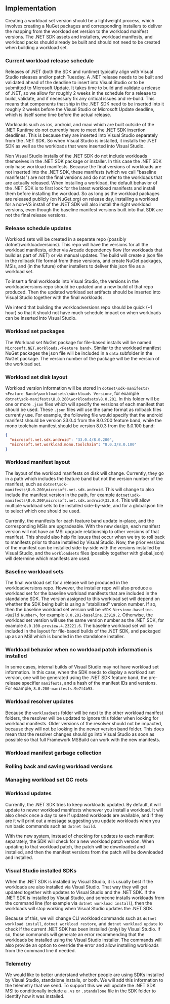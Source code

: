 ## Implementation

Creating a workload set version should be a lightweight process, which involves creating a NuGet packages and corresponding installers to deliver the mapping from the workload set version to the workload manifest versions.  The .NET SDK assets and installers, workload manifests, and workload packs should already be built and should not need to be created when building a workload set.

### Current workload release schedule

Releases of .NET (both the SDK and runtime) typically align with Visual Studio releases and/or patch Tuesday.  A .NET release needs to be built and validated ahead of the deadline to insert into Visual Studio or to be submitted to Microsoft Update.  It takes time to build and validate a release of .NET, so we allow for roughly 2 weeks in the schedule for a release to build, validate, and if necessary fix any critical issues and re-build.  This means that components that ship in the .NET SDK need to be inserted into it roughly 2 weeks before the Visual Studio or Microsoft Update deadline, which is itself some time before the actual release.

Workloads such as ios, android, and maui which are built outside of the .NET Runtime do not currently have to meet the .NET SDK insertion deadlines.  This is because they are inserted into Visual Studio separately from the .NET SDK.  So when Visual Studio is installed, it installs the .NET SDK as well as the workloads that were inserted into Visual Studio.

Non Visual Studio installs of the .NET SDK do not include workloads themselves in the .NET SDK package or installer.  In this case the .NET SDK only hase workload manifests.  Because the final versions of workloads are not inserted into the .NET SDK, these manifests (which we call "baseline manifests") are not the final versions and do not refer to the workloads that are actually released.  When installing a workload, the default behavior of the .NET SDK is to first look for the latest workload manifests and install them before installing the workload.  So as long as the workload packages are released publicly (on NuGet.org) on release day, installing a workload for a non-VS install of the .NET SDK will also install the right workload versions, even though the baseline manifest versions built into that SDK are not the final release versions.

### Release schedule updates

Workload sets will be created in a separate  repo (possibly dotnet/workloadversions).  This repo will have the versions for all the workload manifests, either via Arcade dependency flow (for workloads that build as part of .NET) or via manual updates.  The build will create a json file in the rollback file format from these versions, and create NuGet packages, MSIs, and (in the future) other installers to deliver this json file as a workload set.

To insert a final workloads into Visual Studio, the versions in the workloadversions repo should be updated and a new build of that repo produced.  Then the updated workload set artifacts should be inserted into Visual Studio together with the final workloads.

We intend that building the workloadversions repo should be quick (~1 hour) so that it should not have much schedule impact on when workloads can be inserted into Visual Studio.

### Workload set packages

The Workload set NuGet package for file-based installs will be named `Microsoft.NET.Workloads.<Feature band>`.  Similar to the workload manifest NuGet packages the json file will be included in a `data` subfolder in the NuGet package.  The version number of the package will be the version of the workload set.

### Workload set disk layout

Workload version information will be stored in `dotnet\sdk-manifests\<Feature Band>\workloadsets\<Workloads Version>`, for example `dotnet\sdk-manifests\8.0.200\workloadsets\8.0.201`.   In this folder will be one or more `.json` files which will specify the versions of each manifest that should be used.  These `.json` files will use the same format as rollback files currently use.  For example, the following file would specify that the android manifest should be version 33.0.4 from the 8.0.200 feature band, while the mono toolchain manifest should be version 8.0.3 from the 8.0.100 band:

```json
{
  "microsoft.net.sdk.android": "33.0.4/8.0.200",
  "microsoft.net.workload.mono.toolchain": "8.0.3/8.0.100"
}
```

### Workload manifest layout

The layout of the workload manifests on disk will change.  Currently, they go in a path which includes the feature band but not the version number of the manifest, such as `dotnet\sdk-manifests\8.0.200\microsoft.net.sdk.android`.  This will change to also include the manifest version in the path, for example `dotnet\sdk-manifests\8.0.200\microsoft.net.sdk.android\33.0.4`.  This will allow multiple workload sets to be installed side-by-side, and for a global.json file to select which one should be used.

Currently, the manifests for each feature band update in-place, and the corresponding MSIs are upgradeable.  With the new design, each manifest version will not have an MSI upgrade relationship to other versions of that manifest.  This should also help fix issues that occur when we try to roll back to manifests prior to those installed by Visual Studio.  Now, the prior versions of the manifest can be installed side-by-side with the versions installed by Visual Studio, and the `workloadsets` files (possibly together with glebal.json) will determine which manifests are used.

### Baseline workload sets

The final workload set for a release will be produced in the workloadversions repo.  However, the installer repo will also produce a workload set for the baseline workload manifests that are included in the standalone SDK.  The version assigned to this workload set will depend on whether the SDK being built is using a "stabilized" version number.  If so, then the baseline workload set version will be `<SDK Version>-baseline.<Build Number>`, for example `8.0.201-baseline.23919.2`.  Otherwise, the workload set version will use the same version number as the .NET SDK, for example `8.0.100-preview.4.23221.6`.  The baseline workload set will be included in the layout for file-based builds of the .NET SDK, and packaged up as an MSI which is bundled in the standalone installer.

### Workload behavior when no workload patch information is installed

In some cases, internal builds of Visual Studio may not have workload set information.  In this case, when the SDK needs to display a workload set version, one will be generated using the .NET SDK feature band, the pre-release specifier `manifests`, and a hash of the manifest IDs and versions.  For example, `8.0.200-manifests.9e7f4b93`.

### Workload resolver updates

Because the `workloadsets` folder will be next to the other workload manifest folders, the resolver will be updated to ignore this folder when looking for workload manifests.  Older versions of the resolver should not be impacted, because they will not be looking in the newer version band folder.  This does mean that the resolver changes should go into Visual Studio as soon as possible so that full Framework MSBuild can work with the new manifests.

### Workload manifest garbage collection


### Rolling back and saving workload versions


### Managing workload set GC roots


### Workload updates

Currently, the .NET SDK tries to keep workloads updated.  By default, it will update to newer workload manifests whenever you install a workload.  It will also check once a day to see if updated workloads are available, and if they are it will print out a message suggesting you update workloads when you run basic commands such as `dotnet build`.

With the new system, instead of checking for updates to each manifest separately, the SDK will check for a new workload patch version.  When updating to that workload patch, the patch will be downloaded and installed, and then the manifest versions from the patch will be downloaded and installed.

### Visual Studio installed SDKs

When the .NET SDK is installed by Visual Studio, it is usually best if the workloads are also installed via Visual Studio.  That way they will get updated together with updates to Visual Studio and the .NET SDK.  If the .NET SDK is installed by Visual Studio, and someone installs workloads from the command line (for example via `dotnet workload install`), then the workloads will stop working when Visual Studio updates the .NET SDK.

Because of this, we will change CLI workload commands such as `dotnet workload install`, `dotnet workload restore`, and `dotnet workload update` to check if the current .NET SDK has been installed (only) by Visual Studio.  If so, those commands will generate an error recommending that the workloads be installed using the Visual Studio installer.  The commands will also provide an option to override the error and allow installing workloads from the command line if needed.

### Telemetry

We would like to better understand whether people are using SDKs installed by Visual Studio, standalone installs, or both.  We will add this information to the telemetry that we send.  To support this we will update the .NET SDK MSI to conditionally include a `.vs` or `.standalone` file in the SDK folder to identify how it was installed.
